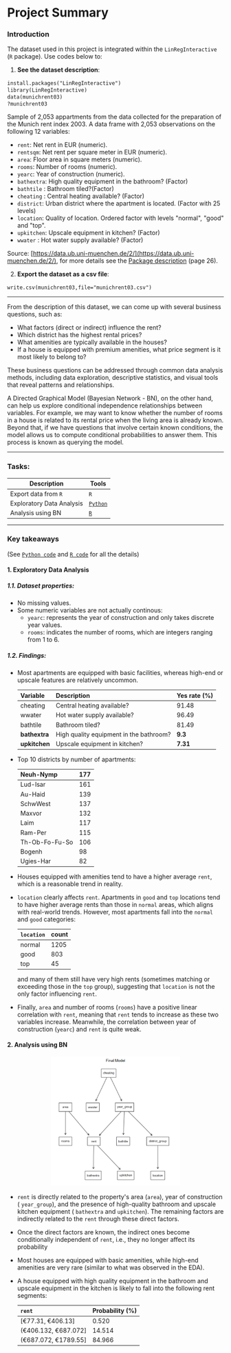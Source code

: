 # Project Summary
### Introduction

The dataset used in this project is integrated within the `LinRegInteractive` (`R` package). Use codes below to:

1. **See the dataset description**:


```{r}
install.packages("LinRegInteractive")
library(LinRegInteractive)
data(munichrent03)
?munichrent03
```
Sample of 2,053 appartments from the data collected for the preparation of the Munich rent index 2003. A data frame with 2,053 observations on the following 12 variables:
- `rent`: Net rent in EUR (numeric).
- `rentsqm`: Net rent per square meter in EUR (numeric).
- `area`: Floor area in square meters (numeric).
- `rooms`: Number of rooms (numeric).
- `yearc`: Year of construction (numeric).
- `bathextra`: High quality equipment in the bathroom? (Factor)
- `bathtile` : Bathroom tiled?(Factor)
- `cheating` : Central heating available? (Factor)
- `district`: Urban district where the apartment is located. (Factor with 25 levels)
- `location`: Quality of location. Ordered factor with levels "normal", "good" and "top".
- `upkitchen`: Upscale equipment in kitchen? (Factor)
- `wwater` : Hot water supply available? (Factor)

Source: [https://data.ub.uni-muenchen.de/2/](https://data.ub.uni-muenchen.de/2/), for more details see the [Package description](https://cran.r-project.org/web/packages/LinRegInteractive/LinRegInteractive.pdf) (page 26).

2. **Export the dataset as a csv file**:

```{r}
write.csv(munichrent03,file="munichrent03.csv")
```

--- 

From the description of this dataset, we can come up with several business questions, such as: 

- What factors (direct or indirect) influence the rent?
- Which district has the highest rental prices?
- What amenities are typically available in the houses?
- If a house is equipped with premium amenities, what price segment is it most likely to belong to?
  
These business questions can be addressed through common data analysis methods, including data exploration, descriptive statistics, and visual tools that reveal patterns and relationships. 

A Directed Graphical Model (Bayesian Network - BN), on the other hand, can help us explore conditional independence relationships between variables. For example, we may want to know whether the number of rooms in a house is related to its rental price when the living area is already known. Beyond that, if we have questions that involve certain known conditions, the model allows us to compute conditional probabilities to answer them. This process is known as querying the model. 

---

### Tasks:
| Description | Tools|
|--|--|
|Export data from `R`| `R`|
|Exploratory Data Analysis | [`Python`](Munich_EDA.ipynb)|
|Analysis using BN| [`R`](Munich_BN.ipynb)|


---

### Key takeaways
(See [`Python code`](Munich_EDA.ipynb) and  [`R code`](Munich_BN.ipynb) for all the details)
#### 1. Exploratory Data Analysis

##### 1.1. Dataset properties:

  - No missing values.
  - Some numeric variables are not actually continous: 
    - `yearc`: represents the year of construction and only takes discrete year values.
    - `rooms`: indicates the number of rooms, which are integers ranging from 1 to 6.

##### 1.2. Findings:

  - Most apartments are equipped with basic facilities, whereas high-end or upscale features are relatively uncommon.


      |Variable|Description|Yes rate (%)|
      |--|--|--|
      |cheating|Central heating available? |91.48|
      |wwater| Hot water supply available?| 96.49|
      |bathtile|Bathroom tiled?|81.49|
      |**bathextra**|High quality equipment in the bathroom?|**9.3**|
      |**upkitchen**|Upscale equipment in kitchen?|**7.31**|
    
  - Top 10 districts by number of apartments:

      |Neuh-Nymp|177|
      |--|--|
      |Lud-Isar|161|
      |Au-Haid|139|
      |SchwWest|137|
      |Maxvor|132|
      |Laim|117|
      |Ram-Per |115|
      |Th-Ob-Fo-Fu-So|106|
      |Bogenh |98|
      |Ugies-Har |82|

  - Houses equipped with amenities tend to have a higher average `rent`, which is a reasonable trend in reality.

  - `location` clearly affects `rent`. Apartments in `good` and `top` locations tend to have higher average rents than those in `normal` areas, which aligns with real-world trends. However, most apartments fall into the `normal` and `good` categories:

      |`location`|count|
      |--|--|
      |normal|    1205|
      |good|       803|
      |top|         45|  

    and many of them still have very high rents (sometimes matching or exceeding those in the `top` group), suggesting that `location` is not the only factor influencing `rent`.

  - Finally, `area` and number of rooms (`rooms`) have a positive linear correlation with `rent`, meaning that `rent` tends to increase as these two variables increase. Meanwhile, the correlation between year of construction (`yearc`) and `rent` is quite weak.

#### 2. Analysis using BN

<p align="center">
  <img src="final_model.png" alt="Final Model" width="300"/>
</p>

- `rent` is directly related to the property's area (`area`), year of construction (  `year_group`), and the presence of high-quality bathroom and upscale kitchen equipment (  `bathextra` and `upkitchen`). The remaining factors are indirectly related to the `rent` through these direct factors. 

- Once the direct factors are known, the indirect ones become conditionally independent of `rent`, i.e., they no longer affect its probability

- Most houses are equipped with basic amenities, while high-end amenities are very rare (similar to what was observed in the EDA).

- A house equipped with high quality equipment in the bathroom and upscale equipment in the kitchen is likely to fall into the following rent segments:

    |`rent`|Probability (%)|
    |--|--|
    | [€77.31, €406.13]| 0.520| 
    |(€406.132, €687.072] |14.514|
    |(€687.072, €1789.55] |84.966|

  
